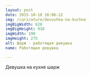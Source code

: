 ```yaml
---
layout: post
date: 2015-10-18 16:06:22
img: /caricature/devushka-na-kuchne
imgBigWidth: 628
imgBigHeight: 910
imgWidth: 190
imgHeight: 275
alt: Шарж - работящая девушка
name: Работящая девушка

---
```


Девушка на кухне шарж